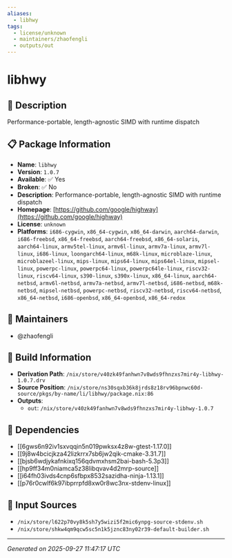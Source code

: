 ```yaml
---
aliases:
  - libhwy
tags:
  - license/unknown
  - maintainers/zhaofengli
  - outputs/out
---
```


# libhwy

## 📝 Description

Performance-portable, length-agnostic SIMD with runtime dispatch

## 📋 Package Information

- **Name**: `libhwy`
- **Version**: `1.0.7`
- **Available**: ✅ Yes
- **Broken**: ✅ No
- **Description**: Performance-portable, length-agnostic SIMD with runtime dispatch
- **Homepage**: [https://github.com/google/highway](https://github.com/google/highway)
- **License**: `unknown`
- **Platforms**: `i686-cygwin`, `x86_64-cygwin`, `x86_64-darwin`, `aarch64-darwin`, `i686-freebsd`, `x86_64-freebsd`, `aarch64-freebsd`, `x86_64-solaris`, `aarch64-linux`, `armv5tel-linux`, `armv6l-linux`, `armv7a-linux`, `armv7l-linux`, `i686-linux`, `loongarch64-linux`, `m68k-linux`, `microblaze-linux`, `microblazeel-linux`, `mips-linux`, `mips64-linux`, `mips64el-linux`, `mipsel-linux`, `powerpc-linux`, `powerpc64-linux`, `powerpc64le-linux`, `riscv32-linux`, `riscv64-linux`, `s390-linux`, `s390x-linux`, `x86_64-linux`, `aarch64-netbsd`, `armv6l-netbsd`, `armv7a-netbsd`, `armv7l-netbsd`, `i686-netbsd`, `m68k-netbsd`, `mipsel-netbsd`, `powerpc-netbsd`, `riscv32-netbsd`, `riscv64-netbsd`, `x86_64-netbsd`, `i686-openbsd`, `x86_64-openbsd`, `x86_64-redox`
## 👥 Maintainers

- @zhaofengli


## 🔧 Build Information

- **Derivation Path**: `/nix/store/v40zk49fanhwn7v8wds9fhnzxs7mir4y-libhwy-1.0.7.drv`
- **Source Position**: `/nix/store/ns30sqxb36k8jrds8z18rv96bpnwc60d-source/pkgs/by-name/li/libhwy/package.nix:86`
- **Outputs**:
  - `out`:  `/nix/store/v40zk49fanhwn7v8wds9fhnzxs7mir4y-libhwy-1.0.7`

## 🔗 Dependencies

- [[6gws6n92iv1sxvqqin5n019pwksx4z8w-gtest-1.17.0]]
- [[9j8w4bcicjkza42lizkrrx7sb6jw2qik-cmake-3.31.7]]
- [[bjsb6wdjykafnkixq156qdvmxhsm2bai-bash-5.3p3]]
- [[hp9ff34m0niamca5z38libqvav4d2mrp-source]]
- [[i64fh03ivds4cnp6sfbpx8532sazidha-ninja-1.13.1]]
- [[p76r0cwlf6k97ibprrpfd8xw0r8wc3nx-stdenv-linux]]

## 📁 Input Sources

- `/nix/store/l622p70vy8k5sh7y5wizi5f2mic6ynpg-source-stdenv.sh`
- `/nix/store/shkw4qm9qcw5sc5n1k5jznc83ny02r39-default-builder.sh`

---
*Generated on 2025-09-27 11:47:17 UTC*
